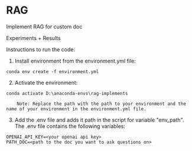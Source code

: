 # RAG
Implement RAG for custom doc


Experiments + Results 



Instructions to run the code:

1. Install environment from the environment.yml file:
```
conda env create -f environment.yml
```

2. Activate the environment:
```
conda activate D:\anaconda-envs\rag-implements
```
        Note: Replace the path with the path to your environment and the name of your environment in the environment.yml file.

3. Add the .env file and adds it path in the script for variable "env_path". The .env file contains the following variables:
```
OPENAI_API_KEY=<your openai api key>
PATH_DOC=<path to the doc you want to ask questions on>

```





